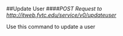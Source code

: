 ##Update User
####*POST Request to http://itweb.fvtc.edu/service/v0/updateuser*

Use this command to update a user

